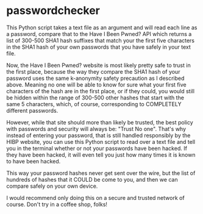 # passwordchecker
This Python script takes a text file as an argument and will read each line as a password, compare that to the Have I Been Pwned? API 
which returns a list of 300-500 SHA1 hash suffixes that match your the first five characters in the SHA1 hash
of your own passwords that you have safely in your text file.

Now, the Have I Been Pwned? website is most likely pretty safe to trust in the first place, because the way they compare the SHA1 hash of your password
uses the same k-anonymity safety precaution as I described above. Meaning no one will be able to know for sure what your first five characters of the hash are
in the first place, or if they could, you would still be hidden within the range of 300-500 other hashes that start with the same 5 characters, 
which, of course, corresponding to COMPLETELY different passwords.

However, while that site should more than likely be trusted, the best policy with passwords and security will always be: "Trust No one".
That's why instead of entering your password, that is still handled responsibly by the HIBP website, you can use this Python script to read over a text file and
tell you in the terminal whether or not your passwords have been hacked. 
If they have been hacked, it will even tell you just how many times it is known to have been hacked.

This way your password hashes never get sent over the wire, but the list of hundreds of hashes that it COULD be come to you, and then we can 
compare safely on your own device.

I would recommend only doing this on a secure and trusted network of course. Don't try in a coffee shop, folks!
